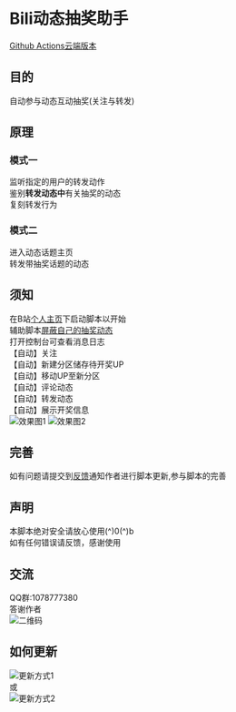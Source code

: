 # Bili动态抽奖助手
[Github Actions云端版本](https://github.com/shanmite/LotteryAutoScript)
## 目的
自动参与动态互动抽奖(关注与转发)  
## 原理
### 模式一
监听指定的用户的转发动作  
鉴别**转发动态中**有关抽奖的动态  
复刻转发行为
### 模式二
进入动态话题主页  
转发带抽奖话题的动态
## 须知
在B站[个人主页](https://space.bilibili.com/)下启动脚本以开始  
辅助脚本[屏蔽自己的抽奖动态](https://greasyfork.org/zh-CN/scripts/415724)  
打开控制台可查看消息日志  
【自动】关注  
【自动】新建分区储存待开奖UP  
【自动】移动UP至新分区  
【自动】评论动态  
【自动】转发动态  
【自动】展示开奖信息  
![效果图1](https://ftp.bmp.ovh/imgs/2020/11/aa295603443b0db5.png)
![效果图2](https://ftp.bmp.ovh/imgs/2020/11/6dca018f6a52bb4f.png)
## 完善
如有问题请提交到[反馈](https://greasyfork.org/zh-CN/scripts/412468-bili%E5%8A%A8%E6%80%81%E6%8A%BD%E5%A5%96%E5%8A%A9%E6%89%8B/feedback)通知作者进行脚本更新,参与脚本的完善
## 声明
本脚本绝对安全请放心使用(^)0(^)b  
如有任何错误请反馈，感谢使用  
## 交流
QQ群:1078777380  
答谢作者  
![二维码](https://ftp.bmp.ovh/imgs/2020/11/28493ff919d52ce5.png)
## 如何更新
![更新方式1](https://ftp.bmp.ovh/imgs/2020/10/50310b2db579534a.png)  
或  
![更新方式2](https://ftp.bmp.ovh/imgs/2020/10/6be8bc305313b9dc.png)
